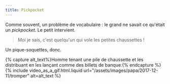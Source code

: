 ```yaml
---
title: Pickpocket
---
```


Comme souvent, un problème de vocabulaire : le grand ne savait ce qu'était un
_pickpocket_. Le petit intervient.

> Moi je sais, c'est quelqu'un qui vole les petites chaussettes !

Un pique-soquettes, donc.

{% capture alt_text%}Homme tenant une pile de chaussette et les distribuant en
les lançant comme des billets de banque.{% endcapture %}
{% include video_as_a_gif.html.liquid
url="/assets/images/papa/2017-12-11/tromper"
alt=alt_text
%}
